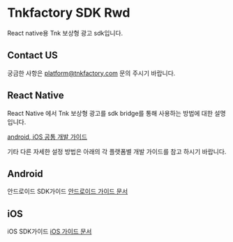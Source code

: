 # Tnkfactory SDK Rwd

React native용 Tnk 보상형 광고 sdk입니다.

## Contact US
궁금한 사항은 [platform@tnkfactory.com](mailto:platform@tnkfactory.com) 문의 주시기 바랍니다.


## React Native

React Native 에서 Tnk 보상형 광고를 sdk bridge를 통해 사용하는 방법에 대한 설명입니다.

[android, iOS 공통 개발 가이드](./react_native_guide.md)


기타 다른 자세한 설정 방법은 아래의 각 플랫폼별 개발 가이드를 참고 하시기 바랍니다.

## Android

안드로이드 SDK가이드 
[안드로이드 가이드 문서](https://github.com/tnkfactory/tnk_sdk_rwd_br/blob/main/Android_Guide.md)

## iOS

iOS SDK가이드
[iOS 가이드 문서](https://github.com/tnkfactory/ios-sdk-rwd2/blob/main/iOS_Guide.md)




